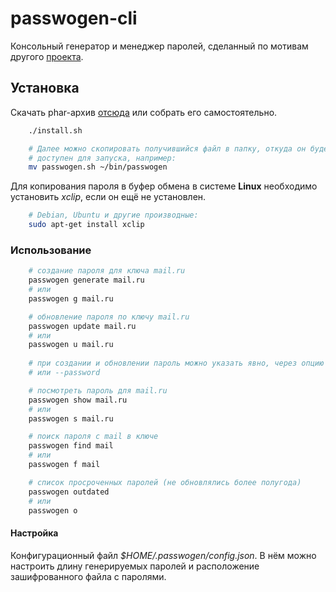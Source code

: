 # passwogen-cli

Консольный генератор и менеджер паролей, сделанный по мотивам другого [проекта](https://github.com/morontt/passwogen).

## Установка

Скачать phar-архив [отсюда](https://github.com/morontt/passwogen-cli/releases) или собрать его самостоятельно.

```bash
    ./install.sh

    # Далее можно скопировать получившийся файл в папку, откуда он будет
    # доступен для запуска, например:
    mv passwogen.sh ~/bin/passwogen
```

Для копирования пароля в буфер обмена в системе **Linux** необходимо установить *xclip*, если он ещё не установлен.

```bash
    # Debian, Ubuntu и другие производные:
    sudo apt-get install xclip
```

### Использование

```bash
    # создание пароля для ключа mail.ru
    passwogen generate mail.ru
    # или
    passwogen g mail.ru

    # обновление пароля по ключу mail.ru
    passwogen update mail.ru
    # или
    passwogen u mail.ru
    
    # при создании и обновлении пароль можно указать явно, через опцию -p
    # или --password

    # посмотреть пароль для mail.ru
    passwogen show mail.ru
    # или
    passwogen s mail.ru

    # поиск пароля с mail в ключе
    passwogen find mail
    # или
    passwogen f mail

    # список просроченных паролей (не обновлялись более полугода)
    passwogen outdated
    # или
    passwogen o
```

#### Настройка

Конфигурационный файл *$HOME/.passwogen/config.json*. В нём можно настроить длину генерируемых паролей и расположение
зашифрованного файла с паролями.
